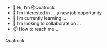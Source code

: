- 👋 Hi, I’m @Quatrock
- 👀 I’m interested in ... a new job opportunity
- 🌱 I’m currently learning ...
- 💞️ I’m looking to collaborate on ...
- 📫 How to reach me ...

<!---
Quatrock/Quatrock is a ✨ special ✨ repository because its `README.md` (this file) appears on your GitHub profile.
You can click the Preview link to take a look at your changes.
--->
Quatrock
